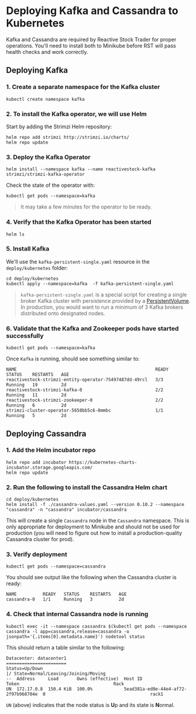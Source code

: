 # Deploying Kafka and Cassandra to Kubernetes

Kafka and Cassandra are required by Reactive Stock Trader for proper operations. You'll need to install both to Minikube before RST will pass health checks and work correctly.

## Deploying Kafka

### 1. Create a separate namespace for the Kafka cluster

```
kubectl create namespace kafka
```

### 2. To install the Kafka operator, we will use Helm

Start by adding the Strimzi Helm repository:

```
helm repo add strimzi http://strimzi.io/charts/
helm repo update
```
  
### 3. Deploy the Kafka Operator

```
helm install --namespace kafka --name reactivestock-kafka strimzi/strimzi-kafka-operator
```
    
Check the state of the operator with:
    
```
kubectl get pods --namespace=kafka
```

> It may take a few minutes for the operator to be ready.
  
### 4. Verify that the Kafka Operator has been started

```
helm ls
```
 
### 5. Install Kafka

We'll use the `kafka-persistent-single.yaml` resource in the `deploy/kubernetes` folder:

```
cd deploy/kubernetes
kubectl apply --namespace=kafka  -f kafka-persistent-single.yaml
```
    
> `kafka-persistent-single.yaml` is a special script for creating a single broker Kafka cluster with persistence provided by a [PersistentVolume](https://kubernetes.io/docs/concepts/storage/persistent-volumes/). In production, you would want to run a minimum of 3 Kafka brokers distributed onto designated nodes.

### 6. Validate that the Kafka and Zookeeper pods have started successfully

```
kubectl get pods --namespace=kafka
```
    
Once `Kafka` is running, should see something similar to:

```
NAME                                                     READY   STATUS    RESTARTS   AGE
reactivestock-strimzi-entity-operator-75497487dd-49rcl   3/3     Running   19         2d
reactivestock-strimzi-kafka-0                            2/2     Running   11         2d
reactivestock-strimzi-zookeeper-0                        2/2     Running   6          2d
strimzi-cluster-operator-5658bb5c6-8mmbc                 1/1     Running   5          2d
```

## Deploying Cassandra

### 1. Add the Helm incubator repo

```
helm repo add incubator https://kubernetes-charts-incubator.storage.googleapis.com/
helm repo update
```

### 2. Run the following to install the Cassandra Helm chart

```
cd deploy/kubernetes
helm install -f ./cassandra-values.yaml --version 0.10.2 --namespace "cassandra" -n "cassandra" incubator/cassandra
```

This will create a single `Cassandra` node in the `Cassandra` namespace. This is only appropriate for deployment to Minikube and should not be used for production (you will need to figure out how to install a production-quality Cassandra cluster for prod).

### 3. Verify deployment

```
kubectl get pods --namespace=cassandra
```

You should see output like the following when the Cassandra cluster is ready:

```
NAME          READY   STATUS    RESTARTS   AGE
cassandra-0   1/1     Running   3          2d
```

### 4. Check that internal Cassandra node is running

```
kubectl exec -it --namespace cassandra $(kubectl get pods --namespace cassandra -l app=cassandra,release=cassandra -o jsonpath='{.items[0].metadata.name}') nodetool status
```

This should return a table similar to the following:

```
Datacenter: datacenter1
=======================
Status=Up/Down
|/ State=Normal/Leaving/Joining/Moving
--  Address     Load       Owns (effective)  Host ID                               Token                                    Rack
UN  172.17.0.8  150.4 KiB  100.0%            5ead381a-ed0e-44e4-af72-2f97b968704e  0                                        rack1
```

`UN` (above) indicates that the node status is **U**p and its state is **N**ormal.
